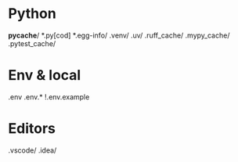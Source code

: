 # Python
__pycache__/
*.py[cod]
*.egg-info/
.venv/
.uv/
.ruff_cache/
.mypy_cache/
.pytest_cache/

# Env & local
.env
.env.*
!.env.example

# Editors
.vscode/
.idea/
